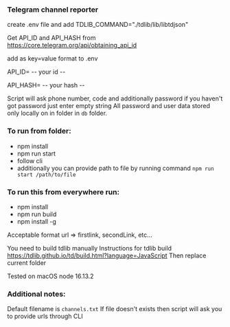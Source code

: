 ### Telegram channel reporter

create .env file and add
TDLIB_COMMAND="./tdlib/lib/libtdjson"

Get API_ID and API_HASH from https://core.telegram.org/api/obtaining_api_id

add as key=value format to .env

API_ID= -- your id --

API_HASH= -- your hash --

Script will ask phone number, code and additionally password if you haven't got password just enter empty string
All password and user data stored only locally on in folder in `db` folder.

### To run from folder:
- npm install
- npm run start
- follow cli
- additionally you can provide path to file by running command `npm run start /path/to/file`
### To run this from everywhere run:
- npm install
- npm run build
- npm install -g

Acceptable format
url => firstlink, secondLink, etc...

You need to build tdlib manually
Instructions for tdlib build
https://tdlib.github.io/td/build.html?language=JavaScript
Then replace current folder

Tested on macOS node 16.13.2

### Additional notes:
Default filename is `channels.txt`
If file doesn't exists then script will ask you to provide urls through CLI
